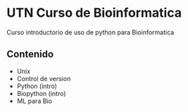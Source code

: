 # UTN Curso de Bioinformatica
Curso introductorio de uso de python para Bioinformatica

## Contenido

- Unix
- Control de version
- Python (intro)
- Biopython (intro)
- ML para Bio
